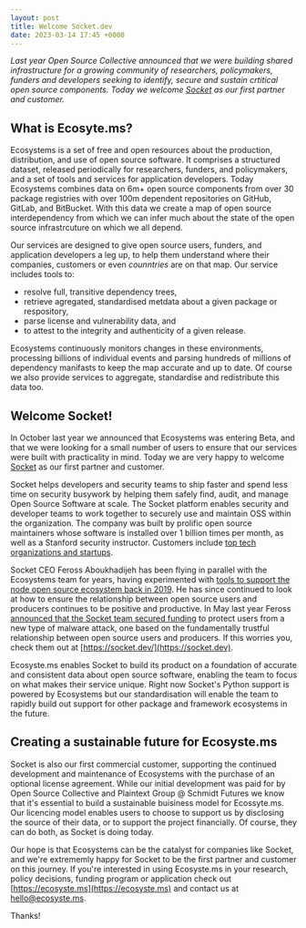 ```yaml
---
layout: post
title: Welcome Socket.dev
date: 2023-03-14 17:45 +0000
---
```


_Last year Open Source Collective announced that we were building shared infrastructure for a growing community of researchers, policymakers, funders and developers seeking to identify, secure and sustain crtitical open source components. Today we welcome [Socket](https://socket.dev) as our first partner and customer._

## What is Ecosyte.ms?

Ecosystems is a set of free and open resources about the production, distribution, and use of open source software. It comprises a structured dataset, released periodically for researchers, funders, and policymakers, and a set of tools and services for application developers. Today Ecosystems combines data on 6m+ open source components from over 30 package registries with over 100m dependent repositories on GitHub, GitLab, and BitBucket. With this data we create a map of open source interdependency from which we can infer much about the state of the open source infrastrcuture on which we all depend. 

Our services are designed to give open source users, funders, and application developers a leg up, to help them understand where their companies, customers or even _counntries_ are on that map. Our service includes tools to:

- resolve full, transitive dependency trees, 
- retrieve agregated, standardised metdata about a given package or respository, 
- parse license and vulnerability data, and 
- to attest to the integrity and authenticity of a given release. 

Ecosystems continuously monitors changes in these environments, processing billions of individual events and parsing hundreds of millions of dependency manifasts to keep the map accurate and up to date. Of course we also provide services to aggregate, standardise and redistribute this data too. 

## Welcome Socket!

In October last year we announced that Ecosystems was entering Beta, and that we were looking for a small number of users to ensure that our services were built with practicality in mind. Today we are very happy to welcome [Socket](https://socket.dev) as our first partner and customer. 

Socket helps developers and security teams to ship faster and spend less time on security busywork by helping them safely find, audit, and manage Open Source Software at scale. The Socket platform enables security and developer teams to work together to securely use and maintain OSS within the organization. The company was built by prolific open source maintainers whose software is installed over 1 billion times per month, as well as a Stanford security instructor. Customers include [top tech organizations and startups](https://socket.dev/love).

Socket CEO Feross Aboukhadijeh has been flying in parallel with the Ecosystems team for years, having experimented with [tools to support the node open source ecosystem back in 2019](https://feross.org/npm-install-funding/). He has since continued to look at how to ensure the relationship between open source users and producers continues to be positive and productive. In May last year Feross [announced that the Socket team secured funding](https://socket.dev/blog/series-seed) to protect users from a new type of malware attack, one based on the fundamentally trustful relationship between open source users and producers. If this worries you, check them out at [https://socket.dev/](https://socket.dev).

Ecosyste.ms enables Socket to build its product on a foundation of accurate and consistent data about open source software, enabling the team to focus on what makes their service unique. Right now Socket's Python support is powered by Ecosystems but our standardisation will enable the team to rapidly build out support for other package and framework ecosystems in the future.

## Creating a sustainable future for Ecosyste.ms

Socket is also our first commercial customer, supporting the continued development and maintenance of Ecosystems with the purchase of an optional license agreement. While our initial development was paid for by Open Source Collective and Plaintext Group @ Schmidt Futures we know that it's essential to build a sustainable buisiness model for Ecossyte.ms. Our licencing model enables users to choose to support us by disclosing the source of their data, or to support the project financially. Of course, they can do both, as Socket is doing today.

Our hope is that Ecosystems can be the catalyst for companies like Socket, and we're extrememly happy for Socket to be the first partner and customer on this journey. If you're interested in using Ecosyste.ms in your research, policy decisions, funding program or application check out [https://ecosyste.ms](https://ecosyste.ms) and contact us at hello@ecosyste.ms.

Thanks!